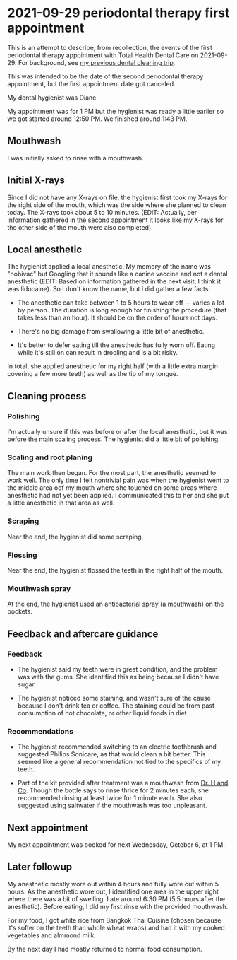 # 2021-09-29 periodontal therapy first appointment

This is an attempt to describe, from recollection, the events of the
first periodontal therapy appointment with Total Health Dental Care on
2021-09-29. For background, see [my previous dental cleaning
trip](2021-08-11-dental-cleaning-trip.md).

This was intended to be the date of the second periodontal
therapy appointment, but the first appointment date got canceled.

My dental hygienist was Diane.

My appointment was for 1 PM but the hygienist was ready a little
earlier so we got started around 12:50 PM. We finished around 1:43 PM.

## Mouthwash

I was initially asked to rinse with a mouthwash.
## Initial X-rays

Since I did not have any X-rays on file, the hygienist first took my
X-rays for the right side of the mouth, which was the side where she
planned to clean today. The X-rays took about 5 to 10 minutes. (EDIT:
Actually, per information gathered in the second appointment it looks
like my X-rays for the other side of the mouth were also completed).

## Local anesthetic

The hygienist applied a local anesthetic. My memory of the name was
"nobivac" but Googling that it sounds like a canine vaccine and not a
dental anesthetic (EDIT: Based on information gathered in the next
visit, I think it was lidocaine). So I don't know the name, but I did
gather a few facts:

* The anesthetic can take between 1 to 5 hours to wear off -- varies a
  lot by person. The duration is long enough for finishing the
  procedure (that takes less than an hour). It should be on the order
  of hours not days.

* There's no big damage from swallowing a little bit of anesthetic.

* It's better to defer eating till the anesthetic has fully worn
  off. Eating while it's still on can result in drooling and is a bit
  risky.

In total, she applied anesthetic for my right half (with a little
extra margin covering a few more teeth) as well as the tip of my
tongue.

## Cleaning process

### Polishing

I'm actually unsure if this was before or after the local anesthetic,
but it was before the main scaling process. The hygienist did a little
bit of polishing.

### Scaling and root planing

The main work then began. For the most part, the anesthetic seemed to
work well. The only time I felt nontrivial pain was when the hygienist
went to the middle area oof my mouth where she touched on some areas
where anesthetic had not yet been applied. I communicated this to her
and she put a little anesthetic in that area as well.

### Scraping

Near the end, the hygienist did some scraping.

### Flossing

Near the end, the hygienist flossed the teeth in the right half of the
mouth.

### Mouthwash spray

At the end, the hygienist used an antibacterial spray (a mouthwash) on
the pockets.

## Feedback and aftercare guidance

### Feedback

* The hygienist said my teeth were in great condition, and the problem
  was with the gums. She identified this as being because I didn't
  have sugar.

* The hygienist noticed some staining, and wasn't sure of the cause
  because I don't drink tea or coffee. The staining could be from past
  consumption of hot chocolate, or other liquid foods in diet.

### Recommendations

* The hygienist recommended switching to an electric toothbrush and
  suggested Philips Sonicare, as that would clean a bit better. This
  seemed like a general recommendation not tied to the specifics of my
  teeth.

* Part of the kit provided after treatment was a mouthwash from
  [Dr. H and Co](https://www.drhandco.com/). Though the bottle says to
  rinse thrice for 2 minutes each, she recommended rinsing at least
  twice for 1 minute each. She also suggested using saltwater if the
  mouthwash was too unpleasant.

## Next appointment

My next appointment was booked for next Wednesday, October 6, at 1 PM.

## Later followup

My anesthetic mostly wore out within 4 hours and fully wore out within
5 hours. As the anesthetic wore out, I identified one area in the
upper right where there was a bit of swelling. I ate around 6:30 PM
(5.5 hours after the anesthetic). Before eating, I did my first rinse
with the provided mouthwash.

For my food, I got white rice from Bangkok Thai Cuisine (chosen
because it's softer on the teeth than whole wheat wraps) and had it
with my cooked vegetables and almmond milk.

By the next day I had mostly returned to normal food consumption.
